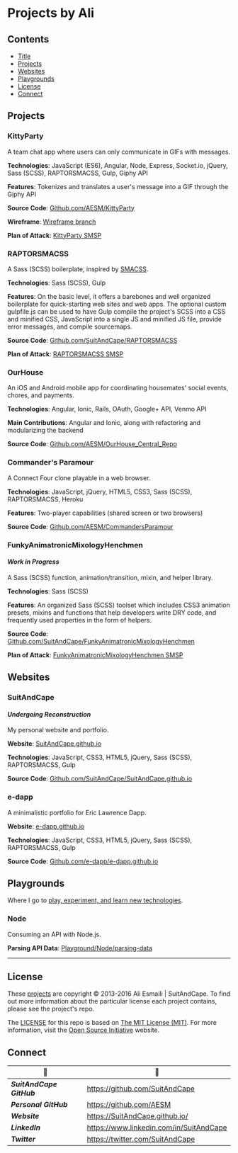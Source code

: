 <!-- README.md -->

Projects by Ali
===============================================================================

## Contents

- [Title](#projects-by-ali)
- [Projects](#projects)
- [Websites](#websites)
- [Playgrounds](#playgrounds)
- [License](#license)
- [Connect](#connect)

## Projects

### KittyParty
A team chat app where users can only communicate in GIFs with messages.

**Technologies**: JavaScript (ES6), Angular, Node, Express, Socket.io, jQuery, Sass (SCSS), RAPTORSMACSS, Gulp, Giphy API

**Features**: Tokenizes and translates a user's message into a GIF through the Giphy API

**Source Code**: [Github.com/AESM/KittyParty](https://github.com/AESM/KittyParty)

**Wireframe**: [Wireframe branch](https://github.com/AESM/KittyParty/tree/wireframe)

**Plan of Attack**: [KittyParty SMSP](https://github.com/AESM/KittyParty/blob/SMSP/SMSP.md)

### RAPTORSMACSS
A Sass (SCSS) boilerplate, inspired by [SMACSS](https://smacss.com/).

**Technologies**: Sass (SCSS), Gulp

**Features**: On the basic level, it offers a barebones and well organized boilerplate for quick-starting web sites and web apps.  The optional custom gulpfile.js can be used to have Gulp compile the project's SCSS into a CSS and minified CSS, JavaScript into a single JS and minified JS file, provide error messages, and compile sourcemaps.

**Source Code**: [Github.com/SuitAndCape/RAPTORSMACSS](https://github.com/SuitAndCape/RAPTORSMACSS)

**Plan of Attack**: [RAPTORSMACSS SMSP](https://github.com/SuitAndCape/RAPTORSMACSS/blob/SMSP/SMSP.md)

### OurHouse
An iOS and Android mobile app for coordinating housemates' social events, chores, and payments.

**Technologies**: Angular, Ionic, Rails, OAuth, Google+ API, Venmo API

**Main Contributions**: Angular and Ionic, along with refactoring and modularizing the backend

**Source Code**: [Github.com/AESM/OurHouse_Central_Repo](https://github.com/AESM/OurHouse_Central_Repo)

### Commander's Paramour
A Connect Four clone playable in a web browser.

**Technologies**: JavaScript, jQuery, HTML5, CSS3, Sass (SCSS), RAPTORSMACSS, Heroku

**Features**: Two-player capabilities (shared screen or two browsers)

**Source Code**: [Github.com/AESM/CommandersParamour](https://github.com/AESM/CommandersParamour)

### FunkyAnimatronicMixologyHenchmen

#### _Work in Progress_
A Sass (SCSS) function, animation/transition, mixin, and helper library.

**Technologies**: Sass (SCSS)

**Features**: An organized Sass (SCSS) toolset which includes CSS3 animation presets, mixins and functions that help developers write DRY code, and frequently used properties in the form of helpers.

**Source Code**: [Github.com/SuitAndCape/FunkyAnimatronicMixologyHenchmen](https://github.com/SuitAndCape/FunkyAnimatronicMixologyHenchmen)

**Plan of Attack**: [FunkyAnimatronicMixologyHenchmen SMSP](https://github.com/SuitAndCape/FunkyAnimatronicMixologyHenchmen/blob/SMSP/SMSP.md)

## Websites

### SuitAndCape

#### _Undergoing Reconstruction_
My personal website and portfolio.

**Website**: [SuitAndCape.github.io](https://SuitAndCape.github.io/)

**Technologies**: JavaScript, CSS3, HTML5, jQuery, Sass (SCSS), RAPTORSMACSS, Gulp

**Source Code**: [Github.com/SuitAndCape/SuitAndCape.github.io](https://github.com/SuitAndCape/SuitAndCape.github.io)

### e-dapp
A minimalistic portfolio for Eric Lawrence Dapp.

**Website**: [e-dapp.github.io](https://e-dapp.github.io/)

**Technologies**: JavaScript, CSS3, HTML5, jQuery, Sass (SCSS), RAPTORSMACSS, Gulp

**Source Code**: [Github.com/e-dapp/e-dapp.github.io](https://github.com/e-dapp/e-dapp.github.io)

## Playgrounds

Where I go to [play, experiment, and learn new technologies](https://github.com/AESM/Projects/blob/master/Playground).

### Node
Consuming an API with Node.js.

**Parsing API Data**: [Playground/Node/parsing-data](https://github.com/AESM/Projects/blob/master/Playground/Node/parsing-data)

-------------------------------------------------------------------------------

## License

These [projects](#projects) are copyright © 2013-2016 Ali Esmaili | SuitAndCape.  To find out more information about the particular license each project contains, please see the project's repo.

The [LICENSE](https://github.com/AESM/Projects/blob/master/LICENSE) for this repo is based on [The MIT License (MIT)](http://opensource.org/licenses/MIT).  For more information, visit the [Open Source Initiative](http://opensource.org/) website.

## Connect

|               :tophat:               |               :rocket:               |
| ------------------------------------ | ------------------------------------ |
**_SuitAndCape GitHub_** | https://github.com/SuitAndCape
**_Personal GitHub_**    | https://github.com/AESM
**_Website_**            | https://SuitAndCape.github.io/
**_LinkedIn_**           | https://www.linkedin.com/in/SuitAndCape
**_Twitter_**            | https://twitter.com/SuitAndCape

